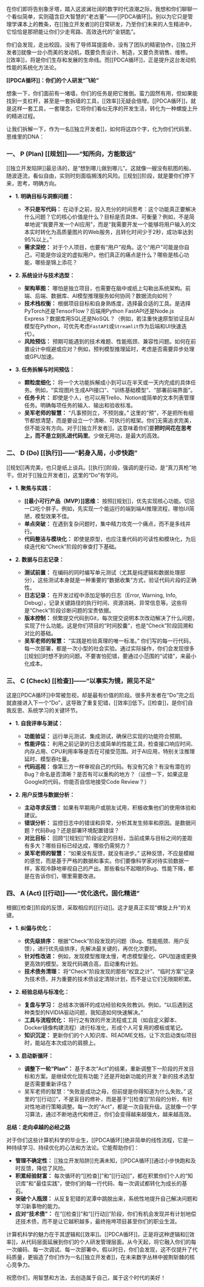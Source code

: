 在你们即将告别象牙塔，踏入这波澜壮阔的数字时代浪潮之际，我想和你们聊聊一个看似简单，实则蕴含巨大智慧的“老古董”——[[PDCA循环]]。别以为它只是管理学课本上的教条，在[[独立开发者]]的日常研发，乃至你们未来的人生精进中，它恰恰是那把能让你们少走弯路、高效迭代的“金钥匙”。

你们会发现，走出校园，没有了导师耳提面命，没有了团队的精密协作，[[独立开发者]]就像一台小而美的发动机，既要负责设计、制造，又要负责销售、维修。[[效率]]，将是你们生存和发展的生命线。而[[PDCA循环]]，正是提升这台发动机性能的系统化方法论。

**[[PDCA循环]]：你们的个人研发“飞轮”**

想象一下，你们面前有一堵墙，你们的任务是把它推倒。蛮力固然有用，但如果能找到一支杠杆，甚至是一套拆墙的工具，[[效率]]无疑会倍增。[[PDCA循环]]，就是这样一套工具，一套理念，它将你们看似无序的开发生活，转化为一种螺旋上升的精进过程。

让我们拆解一下，作为一名[[独立开发者]]，如何将这四个字，化为你们代码里、思维里的DNA：

### 一、 P (Plan) [[规划]]——“知所向，方能致远”

[[独立开发陷阱]]最忌讳的，是“想到哪儿做到哪儿”。这就像一艘没有航图的船，随波逐流，看似自由，实则时刻面临搁浅的风险。[[规划]]阶段，就是要你们停下来，思考，明确方向。

*   **1. 明确目标与洞察问题：**
    *   **不只是写代码：** 在动手之前，投入充分的时间思考：这个功能真正要解决什么问题？它的核心价值是什么？目标是否具体、可衡量？例如，不是简单地说“我要开发一个AI应用”，而是“我需要开发一个能够将用户输入的文本实时转化为高质量图片的Web服务，且转化时间少于2秒，成功率达到95%以上。”
    *   **需求深挖：** 对于个人项目，也要有“用户”视角。这个“用户”可能是你自己，可能是你设定的虚拟用户。他们真正的痛点是什么？哪些是核心功能，哪些是锦上添花？

*   **2. 系统设计与技术选型：**
    *   **架构草图：** 哪怕是独立项目，也需要在脑中或纸上勾勒出系统架构。前端、后端、数据库、AI模型推理服务如何协同？数据流向如何？
    *   **技术栈权衡：** 根据项目目标和自身熟练度，选择最合适的工具。是选择PyTorch还是TensorFlow？后端用Python FastAPI还是Node.js Express？数据库用SQL还是NoSQL？（例如，若注重快速原型验证且AI模型在Python，可优先考虑`FastAPI`或`Streamlit`作为后端和UI快速迭代）。
    *   **风险预估：** 预期可能遇到的技术难题、性能瓶颈、兼容性问题。如何在前置设计中规避或应对？例如，预判模型推理延时，考虑是否需要异步处理或GPU加速。

*   **3. 任务拆解与时间预估：**
    *   **颗粒度细化：** 将一个大功能拆解成小到可以在半天或一天内完成的具体任务。例如，“实现图片生成API接口”、“训练基础模型”、“部署前端界面”。
    *   **任务卡片：** 即使是个人，也可以用Trello、Notion或简单的文本列表管理任务。明确每项任务的输入、输出和验收标准。
    *   **吴军老师的智慧：** “凡事预则立，不预则废。” 这里的“预”，不是把所有细节都想清楚，而是要设立一个清晰、可执行的框架。你们无需追求完美，但不能没有方向。对于[[独立开发者]]，这意味着你们要**把时间花在思考上，而不是立刻扎进代码里**。少做无用功，是最大的高效。

### 二、 D (Do) [[执行]]——“躬身入局，小步快跑”

[[规划]]再完美，也只是纸上谈兵。[[执行]]阶段，强调的是行动，是“真刀真枪”地干。但对于[[独立开发者]]，这里的“Do”有学问。

*   **1. 聚焦与实践：**
    *   **[[最小可行产品（MVP）]]思维：** 按照[[规划]]，优先实现核心功能。切忌一口吃个胖子。例如，先实现一个能运行的端到端AI推理流程，哪怕UI简陋，模型效果不佳。
    *   **单点突破：** 在遇到复杂问题时，集中精力攻克一个痛点，而不是多线并行。
    *   **代码整洁与模块化：** 即使是原型，也应注重代码的可读性和模块化，为后续迭代和“Check”阶段的审查打下基础。

*   **2. 数据与日志记录：**
    *   **测试前置：** 在编码的同时编写单元测试（尤其是纯逻辑和数据处理部分），这些测试本身就是一种重要的“数据收集”方式，验证代码片段的正确性。
    *   **日志记录：** 在开发过程中添加足够的日志（Error, Warning, Info, Debug），记录关键路径的执行时间、资源消耗、异常信息等。这些将是“Check”阶段诊断问题的宝贵依据。
    *   **版本控制：** 频繁提交代码到Git，每次提交说明本次改动解决了什么问题，实现了什么功能。这是你们项目的“时间胶囊”，也是“Check”阶段回溯和对比的基础。
    *   **吴军老师的智慧：** “实践是检验真理的唯一标准。” 你们写的每一行代码，每一次部署，都是一次小型的社会实验。通过实际操作，你们会发现很多[[规划]]时想不到的问题。不要害怕犯错，要通过小范围的“试错”，来最小化成本。

### 三、 C (Check) [[检查]]——“以事实为镜，照见不足”

这是[[PDCA循环]]中常被忽视，却是最有价值的阶段。很多开发者在“Do”完之后就直接进入下一个“Do”，这导致了重复犯错，[[效率]]低下。[[检查]]，是你们自我反思、系统学习的关键环节。

*   **1. 自我评审与测试：**
    *   **功能验证：** 运行单元测试、集成测试，确保已实现的功能符合预期。
    *   **性能评估：** 利用之前记录的日志或简单的性能工具，检查接口响应时间、内存占用、CPU利用率等是否在可接受范围。对于AI应用，特别关注推理延时、模型吞吐量。
    *   **代码巡视：** 像第三方一样审视自己的代码。有没有冗余？有没有潜在的Bug？命名是否清晰？是否有可以重构的地方？（设想一下，如果这是Google的代码，你能否自信地接受Code Review？）

*   **2. 用户反馈与数据分析：**
    *   **主动寻求反馈：** 如果有早期用户或朋友试用，积极收集他们的使用体验和建议。
    *   **错误分析：** 监控日志中的错误和异常，分析其发生频率和原因。是数据问题？代码Bug？还是部署环境配置错误？
    *   **对比目标：** 回顾“[[规划]]”阶段设定的目标，当前成果与目标之间的差距有多大？哪些目标已经达成，哪些仍需努力？
    *   **吴军老师的智慧：** “如果没有反馈，就没有进步。” 这种反馈，不应是模糊的感觉，而是基于严格的数据和事实。你们要像科学家对待实验数据一样，客观冷静地审视自己的产出。那些看似不起眼的Bug、性能下降，都是在告诉你们，哪里需要改进。

### 四、 A (Act) [[行动]]——“优化迭代，固化精进”

根据[[检查]]阶段的反馈，采取相应的[[行动]]。这才是真正实现“螺旋上升”的关键。

*   **1. 纠偏与优化：**
    *   **优先级排序：** 根据“Check”阶段发现的问题（Bug、性能瓶颈、用户反馈），进行优先级排序，先解决最关键的，再优化次要的。
    *   **针对性改进：** 例如，发现模型推理太慢，考虑模型量化、GPU加速或更换更高效的模型。发现代码耦合高，启动重构计划。
    *   **技术债务清理：** 将“Check”阶段发现的那些“权宜之计”、“临时方案”记录为技术债，并为重要的技术债设定清除计划，而不是让它们无限期积累。

*   **2. 经验总结与标准化：**
    *   **复盘与学习：** 总结本次循环的成功经验和失败教训。例如，“以后遇到这种类型的NVIDIA驱动问题，我知道如何快速解决。”
    *   **工具与流程优化：** 将行之有效的开发流程或工具（如自定义脚本、Docker镜像构建流程）进行标准化，形成个人可复用的模板或笔记。
    *   **知识沉淀：** 更新你们的个人知识库、README文档，让下次启动类似项目时，能站在本次成功的肩膀上。

*   **3. 启动新循环：**
    *   **调整下一轮“Plan”：** 基于本次“Act”的结果，重新调整下一阶段的开发目标和方案。是继续优化现有功能？还是开始新功能的开发？新的技术选型是否需要重新评估？
    *   吴军老师的智慧：“失败是成功之母，但前提是你得知道为什么失败。” 这里的“[[行动]]”，不是盲目的修补，而是基于“[[检查]]”阶段的分析，有针对性地进行策略调整。每一次的“Act”，都是一次自我升级。这就像一个学习算法，通过不断地迭代和修正，你们会变得越来越强大，越来越高效。

**总结：走向卓越的必经之路**

对于你们这些计算机科学的毕业生，[[PDCA循环]]绝非简单的线性流程，它是一种持续学习、持续优化的心法和方法论。它能帮助你们：

*   **管理不确定性：** [[独立开发陷阱]]充满未知，[[PDCA循环]]通过小步快跑和及时反馈，降低了风险。
*   **积累经验财富：** 每次循环的“[[检查]]”和“[[行动]]”，都在积累你们个人的“知识库”和“最佳实践”，使你们的每一行代码、每一次调试都转化为成长的基石。
*   **突破个人瓶颈：** 从反复犯错的泥潭中跳脱出来，系统性地提升自己解决问题和学习新事物的能力。
*   **应对“技术债”：** 在“[[检查]]”和“[[行动]]”阶段，你们有机会发现并有计划地偿还技术债，而不是让它越积越多，最终拖垮项目甚至你们的职业生涯。

计算机科学的魅力在于其逻辑和[[效率]]。[[PDCA循环]]，正是将这种逻辑和[[效率]]，从代码层面延展到你们的个人研发管理层面。从今天起，将它融入你们的每一次编码、每一次调试、每一次部署中。假以时日，你们会发现，这不仅提升了代码质量，更锻造了你们作为一名[[独立开发者]]，在未来数字丛林中披荆斩棘的核心竞争力。

祝愿你们，用智慧和方法，去创造属于自己，属于这个时代的美好！